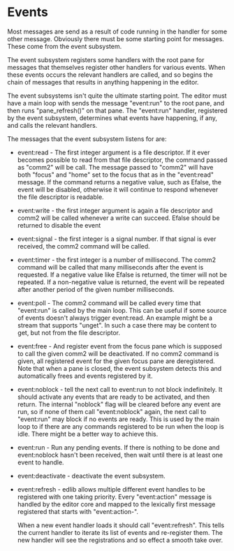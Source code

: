 # Events

Most messages are send as a result of code running in the handler for
some other message.  Obviously there must be some starting point for
messages.  These come from the event subsystem.

The event subsystem registers some handlers with the root pane for
messages that themselves register other handlers for various events.
When these events occurs the relevant handlers are called, and so begins
the chain of messages that results in anything happening in the editor.

The event subsystems isn't quite the ultimate starting point.  The
editor must have a main loop with sends the message "event:run" to the
root pane, and then runs "pane_refresh()" on that pane.  The "event:run"
handler, registered by the event subsystem, determines what events have
happening, if any, and calls the relevant handlers.

The messages that the event subsystem listens for are:

- event:read - The first integer argument is a file descriptor.  If it
  ever becomes possible to read from that file descriptor, the command
  passed as "comm2" will be call.  The message passed to "comm2" will
  have both "focus" and "home" set to the focus that as in the
  "event:read" message.  If the command returns a negative value, such
  as Efalse, the event will be disabled, otherwise it will continue to
  respond whenever the file descriptor is readable.

- event:write - the first integer argument is again a file descriptor
  and comm2 will be called whenever a write can succeed.  Efalse should
  be returned to disable the event

- event:signal - the first integer is a signal number.  If that signal
  is ever received, the comm2 command will be called.

- event:timer - the first integer is a number of millisecond.  The comm2
  command will be called that many milliseconds after the event is
  requested. If a negative value like Efalse is returned, the timer will
  not be repeated.  If a non-negative value is returned, the event will
  be repeated after another period of the given number milliseconds.

- event:poll - The comm2 command will be called every time that
  "event:run" is called by the main loop.  This can be useful if some
  source of events doesn't always trigger event:read.  An example might
  be a stream that supports "unget".  In such a case there may be
  content to get, but not from the file descriptor.

- event:free - And register event from the focus pane which is supposed
  to call the given comm2 will be deactivated.  If no comm2 command is
  given, all registered event for the given focus pane are deregistered.
  Note that when a pane is closed, the event subsystem detects this and
  automatically frees and events registered by it.

- event:noblock - tell the next call to event:run to not block
  indefinitely.  It should activate any events that are ready to be
  activated, and then return.  The internal "noblock" flag will be
  cleared before any event are run, so if none of them call
  "event:noblock" again, the next call to "event:run" may block if no
  events are ready.  This is used by the main loop to if there are any
  commands registered to be run when the loop is idle.  There might be a
  better way to achieve this.

- event:run - Run any pending events.  If there is nothing to be done
  and event:noblock hasn't been received, then wait until there is at
  least one event to handle.

- event:deactivate - deactivate the event subsystem.

- event:refresh - edlib allows multiple different event handles to be
  registered with one taking priority.  Every "event:action" message is
  handled by the editor core and mapped to the lexically first message
  registered that starts with "event:action-".

  When a new event handler loads it should call "event:refresh".  This
  tells the current handler to iterate its list of events and
  re-register them.  The new handler will see the registrations and so
  effect a smooth take over.

